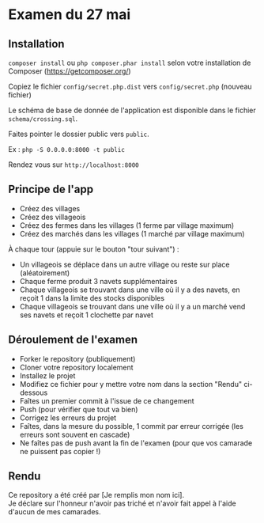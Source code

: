 # Examen du 27 mai

## Installation

`composer install` ou `php composer.phar install` selon votre installation de Composer (https://getcomposer.org/)

Copiez le fichier `config/secret.php.dist` vers `config/secret.php` (nouveau fichier)

Le schéma de base de donnée de l'application est disponible dans le fichier `schema/crossing.sql`.  

Faites pointer le dossier public vers `public`.

Ex : `php -S 0.0.0.0:8000 -t public`

Rendez vous sur `http://localhost:8000`  


## Principe de l'app

- Créez des villages  
- Créez des villageois  
- Créez des fermes dans les villages (1 ferme par village maximum)
- Créez des marchés dans les villages (1 marché par village maximum)

À chaque tour (appuie sur le bouton "tour suivant") :
- Un villageois se déplace dans un autre village ou reste sur place  (aléatoirement)
- Chaque ferme produit 3 navets supplémentaires
- Chaque villageois se trouvant dans une ville où il y a des navets, en reçoit 1 dans la limite des stocks disponibles
- Chaque villageois se trouvant dans une ville où il y a un marché vend ses navets et reçoit 1 clochette par navet

## Déroulement de l'examen

- Forker le repository (publiquement)  
- Cloner votre repository localement  
- Installez le projet  
- Modifiez ce fichier pour y mettre votre nom dans la section "Rendu" ci-dessous
- Faîtes un premier commit à l'issue de ce changement  
- Push (pour vérifier que tout va bien)  
- Corrigez les erreurs du projet  
- Faîtes, dans la mesure du possible, 1 commit par erreur corrigée (les erreurs sont souvent en cascade)  
- Ne faîtes pas de push avant la fin de l'examen (pour que vos camarade ne puissent pas copier !)  


## Rendu

Ce repository a été créé par [Je remplis mon nom ici].  
Je déclare sur l'honneur n'avoir pas triché et n'avoir fait appel à l'aide d'aucun de mes camarades.




